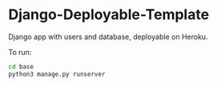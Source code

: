# Django-Deployable-Template
Django app with users and database, deployable on Heroku.

To run:
```sh
cd base
python3 manage.py runserver
```